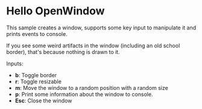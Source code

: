 # Hello OpenWindow

This sample creates a window, supports some key input to manipulate it and prints events to console.

If you see some weird artifacts in the window (including an old school border),
that's because nothing is drawn to it.

Inputs:

- **b**: Toggle border
- **r**: Toggle resizable
- **m**: Move the window to a random position with a random size
- **p**: Print some information about the window to console.
- **Esc**: Close the window

